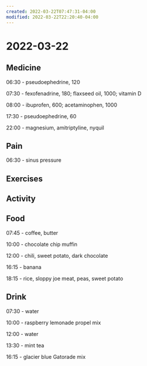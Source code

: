 ```yaml
---
created: 2022-03-22T07:47:31-04:00
modified: 2022-03-22T22:20:40-04:00
---
```


# 2022-03-22

## Medicine

06:30 - pseudoephedrine, 120

07:30 - fexofenadrine, 180; flaxseed oil, 1000; vitamin D

08:00 - ibuprofen, 600; acetaminophen, 1000

17:30 - pseudoephedrine, 60

22:00 - magnesium, amitriptyline, nyquil

## Pain

06:30 - sinus pressure


## Exercises


## Activity


## Food

07:45 - coffee, butter

10:00 - chocolate chip muffin

12:00 - chili, sweet potato, dark chocolate

16:15 - banana

18:15 - rice, sloppy joe meat, peas, sweet potato


## Drink

07:30 - water

10:00 - raspberry lemonade propel mix

12:00 - water

13:30 - mint tea

16:15 - glacier blue Gatorade mix
